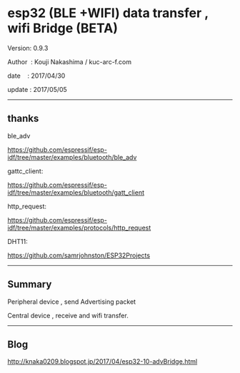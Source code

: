 ﻿# esp32 (BLE +WIFI) data transfer , wifi Bridge (BETA)

 Version: 0.9.3

 Author  : Kouji Nakashima / kuc-arc-f.com

 date    : 2017/04/30

 update :  2017/05/05
***

## thanks

ble_adv

https://github.com/espressif/esp-idf/tree/master/examples/bluetooth/ble_adv

gattc_client:

https://github.com/espressif/esp-idf/tree/master/examples/bluetooth/gatt_client

http_request:

https://github.com/espressif/esp-idf/tree/master/examples/protocols/http_request

DHT11:

https://github.com/samrjohnston/ESP32Projects

***


## Summary
 Peripheral device , send Advertising packet 

 Central device , receive and wifi transfer.


***


## Blog
http://knaka0209.blogspot.jp/2017/04/esp32-10-advBridge.html


